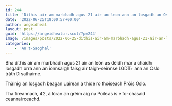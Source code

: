 ```yaml
---
id: 244
title: 'Dithis air am marbhadh agus 21 air an leon ann an losgadh an Oslo'
date: '2022-06-25T18:00:57+00:00'
author: angeidheal
layout: post
guid: 'https://angeidhealur.scot/?p=244'
image: /images/posts/2022-06-25-dithis-air-am-marbhadh-agus-21-air-an-leon-ann-an-losgadh-an-oslo.webp
categories:
    - 'An t-Saoghal'
---
```


Bha dithis air am marbhadh agus 21 air an leòn as dèidh mar a chaidh losgadh orra ann an ionnsaigh faisg air taigh-seinnse LGDT+ ann an Oslo tràth Disathairne.

Thàinig an losgadh beagan uairean a thìde ro thoiseach Pròis Oslo.

Tha fireannach, 42, à Iòran an grèim aig na Poileas is e fo-chasaid ceannairceachd.
